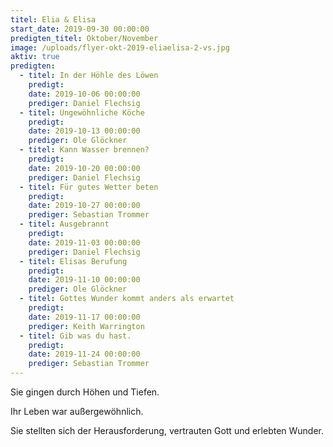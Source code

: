 ```yaml
---
titel: Elia & Elisa
start_date: 2019-09-30 00:00:00
predigten_titel: Oktober/November
image: /uploads/flyer-okt-2019-eliaelisa-2-vs.jpg
aktiv: true
predigten:
  - titel: In der Höhle des Löwen
    predigt:
    date: 2019-10-06 00:00:00
    prediger: Daniel Flechsig
  - titel: Ungewöhnliche Köche
    predigt:
    date: 2019-10-13 00:00:00
    prediger: Ole Glöckner
  - titel: Kann Wasser brennen?
    predigt:
    date: 2019-10-20 00:00:00
    prediger: Daniel Flechsig
  - titel: Für gutes Wetter beten
    predigt:
    date: 2019-10-27 00:00:00
    prediger: Sebastian Trommer
  - titel: Ausgebrannt
    predigt:
    date: 2019-11-03 00:00:00
    prediger: Daniel Flechsig
  - titel: Elisas Berufung
    predigt:
    date: 2019-11-10 00:00:00
    prediger: Ole Glöckner
  - titel: Gottes Wunder kommt anders als erwartet
    predigt:
    date: 2019-11-17 00:00:00
    prediger: Keith Warrington
  - titel: Gib was du hast.
    predigt:
    date: 2019-11-24 00:00:00
    prediger: Sebastian Trommer
---
```


Sie gingen durch Höhen und Tiefen.

Ihr Leben war au&szlig;ergewöhnlich.

Sie stellten sich der Herausforderung, vertrauten Gott und erlebten Wunder.